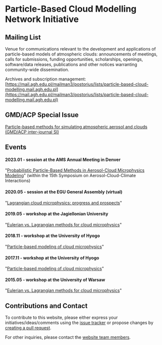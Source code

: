 # Particle-Based Cloud Modelling Network Initiative

## Mailing List

Venue for communications relevant to the development and applications of particle-based models of atmospheric clouds: announcements of meetings, calls for submissions, funding opportunities, scholarships, openings, software/data releases, publications and other notices warranting community-wide dissemination.

Archives and subscription management:    
[https://mail.agh.edu.pl/mailman3/postorius/lists/particle-based-cloud-modelling.mail.agh.edu.pl](https://mail.agh.edu.pl/mailman3/postorius/lists/particle-based-cloud-modelling.mail.agh.edu.pl)

## GMD/ACP Special Issue

[Particle-based methods for simulating atmospheric aerosol and clouds (GMD/ACP inter-journal SI)](https://gmd.copernicus.org/articles/special_issue1164.html)

## Events

#### 2023.01 - session at the AMS Annual Meeting in Denver

"[Probabilistic Particle-Based Methods in Aerosol-Cloud Microphysics Modeling](https://annual.ametsoc.org/index.cfm/2023/program-events/conferences-and-symposia/15th-symposium-on-aerosol-cloud-climate-interactions/)" (within the 15th Symposium on Aerosol-Cloud-Climate Interactions) 

#### 2020.05 - session at the EGU General Assembly (virtual)

"[Lagrangian cloud microphysics: progress and prospects](https://meetingorganizer.copernicus.org/EGU2020/session/36655)"

#### 2019.05 - workshop at the Jagiellonian University

"[Eulerian vs. Lagrangian methods for cloud microphysics](http://ww2.ii.uj.edu.pl/~arabas/workshop_2019/)"

#### 2018.11 - workshop at the University of Hyogo

"[Particle-based modeling of cloud microphysics](http://s-shima-lab.sakura.ne.jp/events/ws_pbcm_1811/)"

#### 2017.11 - workshop at the University of Hyogo

"[Particle-based modeling of cloud microphysics](http://s-shima-lab.sakura.ne.jp/events/ws_pbcm_1711/)"

#### 2015.05 - workshop at the University of Warsaw

"[Eulerian vs. Lagrangian methods for cloud microphysics](http://goo.gl/1fj5H8)"

## Contributions and Contact

To contribute to this website, please either express your initiatives/ideas/comments using the [issue tracker](https://github.com/particle-based-cloud-modelling/particle-based-cloud-modelling.github.io/issues) or propose changes by [creating a pull request](https://github.com/particle-based-cloud-modelling/particle-based-cloud-modelling.github.io/pulls). 

For other inquiries, please contact the [website team members](https://github.com/orgs/particle-based-cloud-modelling/people).
